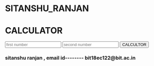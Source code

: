 # SITANSHU_RANJAN
<!DOCTYPE html>
<html lang="en">
<head>
    <meta charset="UTF-8">
    <title> CALCULATOR</title>
</head>
<body>
    <h1> CALCULATOR</h1>
    <form action="/" method="post">
        <input type="text" name="num1" placeholder="first number">
        <input type="text" name="num2" placeholder="second number">
       <button type="submit" name="submit">CALCULTOR</button>
      <h3> sitanshu ranjan , email id--------  bit18ec122@bit.ac.in  </h3>
    </form>
</body>
</html>
